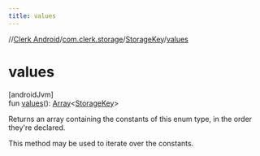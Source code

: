 ```yaml
---
title: values
---
```

//[Clerk Android](../../../index.html)/[com.clerk.storage](../index.html)/[StorageKey](index.html)/[values](values.html)



# values



[androidJvm]\
fun [values](values.html)(): [Array](https://kotlinlang.org/api/latest/jvm/stdlib/kotlin-stdlib/kotlin/-array/index.html)&lt;[StorageKey](index.html)&gt;



Returns an array containing the constants of this enum type, in the order they're declared.



This method may be used to iterate over the constants.




